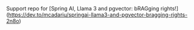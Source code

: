Support repo for [Spring AI, Llama 3 and pgvector: bRAGging rights!] (https://dev.to/mcadariu/springai-llama3-and-pgvector-bragging-rights-2n8o)
